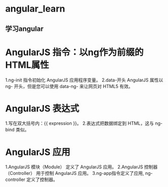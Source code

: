 # angular_learn
学习angular
---------------------
# AngularJS 指令：以ng作为前缀的HTML属性
1.ng-init 指令初始化 AngularJS 应用程序变量。
2.data-开头 AngularJS 属性以 ng- 开头，但是您可以使用 data-ng- 来让网页对 HTML5 有效。

# AngularJS 表达式
1.写在双大括号内：{{ expression }}。
2.表达式把数据绑定到 HTML，这与 ng-bind 类似。

# AngularJS 应用
1.AngularJS 模块（Module） 定义了 AngularJS 应用。
2.AngularJS 控制器（Controller） 用于控制 AngularJS 应用。
3.ng-app指令定义了应用, ng-controller 定义了控制器。
